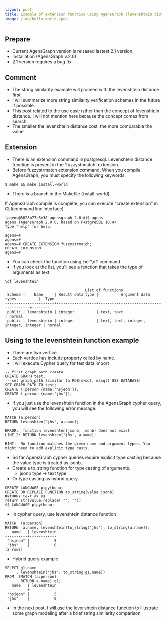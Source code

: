 ```yaml
---
layout: post
title: Example of extension function using AgensGraph (levenshtein distance) 1 to 2
image: /img/hello_world.jpeg
---
```


## Prepare
- Current AgensGraph version is released lastest 2.1 version.
- Installation (AgensGraph v.2.0)
- 2.1 version requires a bug fix.

## Comment
- The string similarity example will proceed with the levenshtein distance first. 
- I will summarize more string similarity verification schemes in the future if possible.
- This post related to the use case rather than the concept of levenshtein distance. I will not mention here because the concept comes from search.
- The smaller the levenshtein distance cost, the more comparable the value.

## Extension 
- There is an extension command in postgresql. Levenshtein distance function is present in the 'fuzzystrmatch' extension.
- Before fuzzystrmatch extension command, When you compile AgensGraph, you must specify the following keywords.


````
$ make && make install-world
````

- There is a branch in the Makefile (install-world). 

If AgensGraph compile is complete, you can execute "create extension" in CLI(command line interface).

````
[agens@5628b77c5e38 agensgraph-2.0.0]$ agens
agens (AgensGraph 2.0.0, based on PostgreSQL 10.4)
Type "help" for help.

agens=#
agens=#
agens=# CREATE EXTENSION fuzzystrmatch;
CREATE EXTENSION
agens=#
````

- You can check the function using the '\df' command.
- If you look at the list, you'll see a function that takes the type of arguments as text.

````
\df levenshtein

                                    List of functions
 Schema |    Name     | Result data type |          Argument data types          |  Type
--------+-------------+------------------+---------------------------------------+--------
 public | levenshtein | integer          | text, text                            | normal
 public | levenshtein | integer          | text, text, integer, integer, integer | normal
````

## Using to the levenshtein function example
- There are two vertice. 
- Each vertice has include property called by name.
- I will execute Cypher query for test data import

````
-- first graph path create
CREATE GRAPH test;
-- set graph_path (similar to RDB(mysql, mssql) USE DATABASE)
SET GRAPH_PATH TO test;
CREATE (:person {name:'hsjeon'});
CREATE (:person {name:'jhs'});
````

- If you just use the levenshtein function in the AgensGraph cypher query, you will see the following error message.

````
MATCH (a:person)
RETURN levenshten('jhs', a.name);

ERROR:  function levenshten(jsonb, jsonb) does not exist
LINE 2: RETURN levenshten('jhs', a.name);
               ^
HINT:  No function matches the given name and argument types. You might need to add explicit type casts.
````

- So far AgensGraph cypher queries require explicit type casting because the value type is treated as jsonb.
- Create a to_string function for type casting of arguments. 
    - jsonb type -> text type
- Or type casting as hybrid query.

````
CREATE LANGUAGE plpythonu;
CREATE OR REPLACE FUNCTION to_string(value jsonb)
RETURNS text AS $$
return str(value.replace('"', ''))
$$ LANGUAGE plpythonu;
````

- In cypher query, use levenshtein distance function 

````
MATCH  (a:person)
RETURN  a.name, levenshtein(to_string('jhs'), to_string(a.name));
   name   | levenshtein
----------+------------
 "hsjeon" |           5
 "jhs"    |           0
(2 rows)
````

- Hybrid query example

````
SELECT g1.name
     , levenshtein('jhs', to_string(g1.name)) 
FROM  (MATCH (a:person)
       RETURN a.name) g1;
   name   | levenshtein
----------+-------------
 "hsjeon" |           5
 "jhs"    |           0
````

- In the next post, I will use the levenshtein distance function to illustrate some graph modeling after a brief string similarity comparison.
